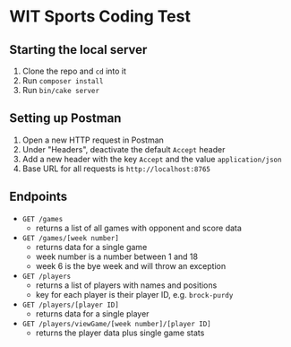 # WIT Sports Coding Test

## Starting the local server
1. Clone the repo and `cd` into it
2. Run `composer install`
3. Run `bin/cake server`

## Setting up Postman
1. Open a new HTTP request in Postman
2. Under "Headers", deactivate the default `Accept` header
3. Add a new header with the key `Accept` and the value `application/json`
4. Base URL for all requests is `http://localhost:8765`

## Endpoints
- `GET /games`
  - returns a list of all games with opponent and score data
- `GET /games/[week number]`
  - returns data for a single game
  - week number is a number between 1 and 18
  - week 6 is the bye week and will throw an exception
- `GET /players`
  - returns a list of players with names and positions
  - key for each player is their player ID, e.g. `brock-purdy`
- `GET /players/[player ID]`
  - returns data for a single player
- `GET /players/viewGame/[week number]/[player ID]`
  - returns the player data plus single game stats
